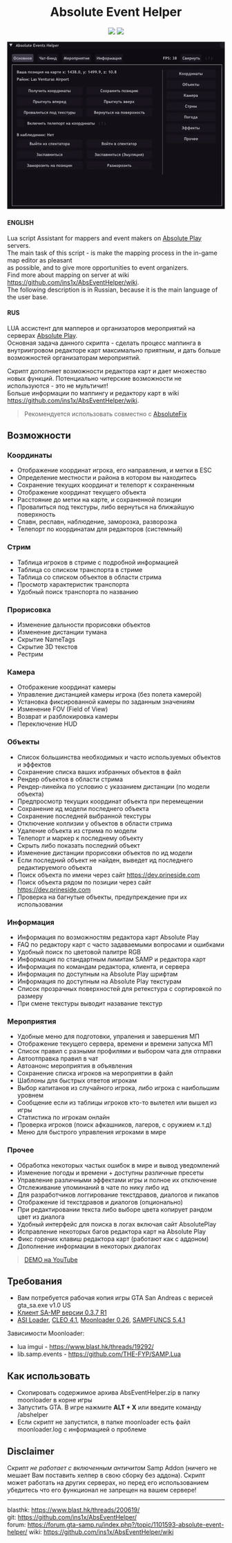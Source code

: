 <h1 align="center">Absolute Event Helper</h1>
<p align="center">
    <img src="https://img.shields.io/badge/made%20for-GTA%20SA--MP-blue" >
    <img src="https://img.shields.io/badge/Server-Absolute%20Play-red">
</p>

![logo](https://github.com/ins1x/AbsEventHelper/raw/main/moonloader/resource/abseventhelper/demo.gif)

#### ENGLISH
Lua script Assistant for mappers and event makers on [Absolute Play](https://sa-mp.ru/) servers.   
The main task of this script - is make the mapping process in the in-game map editor as pleasant  
as possible, and to give more opportunities to event organizers.  
Find more about mapping on server at wiki https://github.com/ins1x/AbsEventHelper/wiki.  
The following description is in Russian, because it is the main language of the user base.   

#### RUS
LUA ассистент для мапперов и организаторов мероприятий на серверах [Absolute Play](https://sa-mp.ru/).  
Основная задача данного скрипта - сделать процесс маппинга в внутриигровом редакторе карт максимально приятным, и дать больше возможностей организаторам мероприятий. 

Скрипт дополняет возможности редактора карт и дает множество новых функций. Потенциально читерские возможности не используются - это не мультичит!   
Больше информации по маппингу и редактору карт в wiki https://github.com/ins1x/AbsEventHelper/wiki.   

> Рекомендуется использовать совместно с [AbsoluteFix](https://github.com/ins1x/useful-samp-stuff/tree/main/luascripts/absolutefix)

## Возможности

### Координаты
- Отображение координат игрока, его направления, и метки в ESC
- Определение местности и района в котором вы находитесь
- Сохранение текущих координат и телепорт к сохраненным
- Отображение координат текущего объекта
- Расстояние до метки на карте, и сохраненной позиции
- Провалиться под текстуры, либо вернуться на ближайшую поверхность
- Спавн, респавн, наблюдение, заморозка, разворозка
- Телепорт по координатам для редакторов (системный)

### Стрим
- Таблица игроков в стриме с подробной информацией
- Таблица со списком транспорта в стриме
- Таблица со списком объектов в области стрима
- Просмотр характеристик транспорта
- Удобный поиск транспорта по названию

### Прорисовка
- Изменение дальности прорисовки объектов
- Изменение дистанции тумана
- Скрытие NameTags
- Скрытие 3D текстов
- Рестрим

### Камера
- Отображение координат камеры
- Управление дистанцией камеры игрока (без полета камерой)
- Установка фиксированной камеры по заданным значениям
- Изменение FOV (Field of View)
- Возврат и разблокировка камеры
- Переключение HUD

### Объекты
- Список большинства необходимых и часто используемых объектов и эффектов
- Сохранение списка ваших избранных объектов в файл
- Рендер объектов в области стрима
- Рендер-линейка по условию с указанием дистанции (по модели объекта)
- Предпросмотр текущих координат объекта при перемещении
- Сохранение ид модели последнего объекта
- Сохранение последней выбранной текстуры
- Отключение коллизии у объектов в области стрима
- Удаление объекта из стрима по модели
- Телепорт и маркер к последнему объекту
- Скрыть либо показать последний объект
- Изменение дистанции прорисовки объектов по ид модели
- Если последний объект не найден, выведет ид последнего редактируемого объекта
- Поиск объекта по имени через сайт https://dev.prineside.com
- Поиск объекта рядом по позиции через сайт https://dev.prineside.com
- Проверка на багнутые объекты, предупреждение при их использовании

### Информация
- Информация по возможностям редактора карт Absolute Play
- FAQ по редактору карт с часто задаваемыми вопросами и ошибками
- Удобный поиск по цветовой палитре RGB
- Информация по стандартным лимитам SAMP и редактора карт
- Информация по командам редактора, клиента, и сервера
- Информация по доступным на Absolute Play шрифтам
- Информация по доступным на Absolute Play текстурам
- Список прозрачных поверхностей для ретекстура с сортировкой по размеру
- При смене текстуры выводит назавание текстур

### Мероприятия
- Удобные меню для подготовки, упраления и завершения МП
- Отображение текущего сервера, времени и времени запуска МП
- Список правил с разными профилями и выбором чата для отправки
- Автоотправка правил в чат
- Автоанонс мероприятия в объявления
- Сохранение списка игроков на мероприятии в файл
- Шаблоны для быстрых ответов игрокам
- Выбор капитанов из случайного игрока, либо игрока с наибольшим уровнем
- Сообщение если из таблицы игроков кто-то вылетел или вышел из игры
- Статистика по игрокам онлайн
- Проверка игроков (поиск афкашников, лагеров, с оружием и.т.д)
- Меню для быстрого управления игроками в мире

### Прочее
- Обработка некоторых частых ошибок в мире и вывод уведомлений
- Изменение погоды и времени + доступны различные пресеты
- Управление различными эффектами игры и полное их отключение
- Отслеживание упоминаний в чате по нику либо ид
- Для разработчиков логгирование текстдравов, диалогов и пикапов
- Отображение id текстдравов и диалогов (опционально)
- При редактировании текста либо выборе цвета копирует рандом цвет из диалога
- Удобный интерфейс для поиска в логах включая сайт AbsolutePlay
- Исправление некоторых багов редактора карт на Absolute Play
- Фикс горячих клавиш редактора карт (работают как с аддоном)
- Дополнение информации в некоторых диалогах

> [DEMO на YouTube](https://www.youtube.com/watch?v=U9FFyutj_fw)

## Требования
- Вам потребуется рабочая копия игры GTA San Andreas с верисей gta_sa.exe v1.0 US
- [Клиент SA-MP версии 0.3.7 R1](https://samp.romzes.com/files/sa-mp-0.3.7-install.exe)
- [ASI Loader](https://www.gtagarage.com/mods/show.php?id=21709), [CLEO 4.1](https://cleo.li/ru), [Moonloader 0.26](https://www.blast.hk/threads/13305/), [SAMPFUNCS 5.4.1](https://www.blast.hk/threads/17/)

Зависимости Moonloader:
* lua imgui - https://www.blast.hk/threads/19292/
* lib.samp.events - https://github.com/THE-FYP/SAMP.Lua

## Как использовать
* Скопировать содержимое архива AbsEventHelper.zip в папку moonloader в корне игры
* Запустить GTA. В игре нажмите **ALT + X** или введите команду /abshelper
* Если скрипт не запустился, в папке moonloader есть файл moonloader.log с информацией о проблеме

## Disclaimer 
Скрипт *не работает с включенным античитом* Samp Addon (ничего не мешает Вам поставить хелпер в свою сборку без аддона). Скрипт может работать на других серверах, но перед его использованием убедитесь что его функционал не запрещен на вашем сервере! 

---------------------------------------------

blasthk: https://www.blast.hk/threads/200619/  
git: https://github.com/ins1x/AbsEventHelper/  
forum: https://forum.gta-samp.ru/index.php?/topic/1101593-absolute-event-helper/ 
wiki: https://github.com/ins1x/AbsEventHelper/wiki